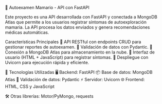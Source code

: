 🌸 Autoexamen Mamario - API con FastAPI

Este proyecto es una API desarrollada con FastAPI y conectada a MongoDB Atlas que permite a los usuarios registrar síntomas de autoexploración mamaria. La API procesa los datos enviados y genera recomendaciones médicas automáticas.

Características Principales
🌸 API RESTful con endpoints CRUD para gestionar reportes de autoexamen.
🌸 Validación de datos con Pydantic.
🌸 Conexión a MongoDB Atlas para almacenamiento en la nube.
🌸 Interfaz de usuario (HTML + JavaScript) para registrar síntomas.
🌸 Despliegue con Uvicorn para ejecución rápida y eficiente.

🚀 Tecnologías Utilizadas
🖥 Backend: FastAPI
📦 Base de datos: MongoDB Atlas
📜 Validación de datos: Pydantic
⚡ Servidor: Uvicorn
🌐 Frontend: HTML, CSS y JavaScript

🛠️ Otras librerías: Motor/PyMongo, requests
